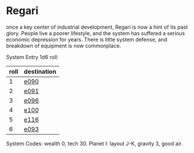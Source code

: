 # Regari
once a key center of industrial development, Regari is now a
hint of its past glory. People live a poorer lifestyle, and the
system has suffered a serious economic depression for years.
There is little system defense, and breakdown of equipment is
now commonplace.

System Entry 1d6 roll:

| roll | destination  |
|------|--------------|
| 1    | [e090](e090) |
| 2    | [e091](e091) |
| 3    | [e096](e096) |
| 4    | [e100](e100) |
| 5    | [e116](e116) |
| 6    | [e093](e093) |

System Codes: wealth 0, tech 30.
Planet I: layout J-K, gravity 3, good air.
